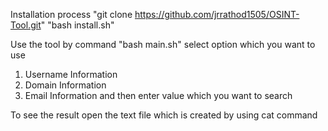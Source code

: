 Installation process
"git clone https://github.com/jrrathod1505/OSINT-Tool.git"
"bash install.sh"

Use the tool by command
"bash main.sh"
select option which you want to use
1. Username Information
2. Domain Information
3. Email Information
and then enter value which you want to search

To see the result 
open the text file which is created by using cat command
